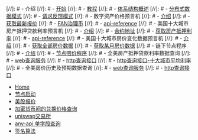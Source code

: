 [//]: # - 介绍
[//]: #   - [开始](README.md)
[//]: #   - [教程](tutorials.md)
[//]: #   - [体系结构概述](architecture-overview.md)
[//]: #   - [分布式数据模式](architecture-decentralized-model.md)
[//]: #   - [请求反馈模式](architecture-request-model.md)
[//]: # - 数字资产价格预言机
[//]: #   - [介绍](oracle-price-introduction.md)
[//]: #   - [获取最新报价](oracle-price-get-the-lastest-price.md)
[//]: #   - [FAN治理币](fan_g.md)
[//]: #   - [api-reference](oracle-price-feeds-api-reference.md)
[//]: # - 美国十大城市房产抵押贷款利率预言机
[//]: #   - [介绍](oracle-rate-introduction.md)
[//]: #   - [合约地址](oracle-rate-contract-address.md)
[//]: #   - [获取房产抵押利率](oracle-rate-get-rate.md)
[//]: #   - [api-reference](oracle-rate-feed-api-reference.md)
[//]: # - 美国十大城市房价变化数据预言机
[//]: #   - [介绍](oracle-housePrice-introduction.md)
[//]: #   - [获取全部房价数据](oracle-housePrice-get-all-price.md)
[//]: #   - [获取某月房价数据](oracle-housePrice-get-month-price.md)
[//]: # - 链下节点程序
[//]: #   - [介绍](node-introduction.md)
[//]: #   - [节点喂价程序](node-update.md)
[//]: # - 全美房产抵押贷款利率数据查询
[//]: #   - [web查询服务](http-rate-introduction.md)
[//]: #   - [http查询接口](http-rate-api.md)
[//]: #   - [http查询接口-十大城市平均利率](http-rate-api-average.md)
[//]: # - 全美房价历史及预期数据查询
[//]: #  - [web查询服务](http-housePrice-introduction.md)
[//]: #  - [http查询接口](http-housePrice-api.md)
- [Home](README.md) 
- [节点启动](startup.md)
- [美股报价](stock.md)　
- [加密货币间的兑换价格查询](coins.md)　
- [uniswap交易所](dex.md)　
- [any-api 单字段查询](anyapi.md)
- [签名算法](sign.md)
